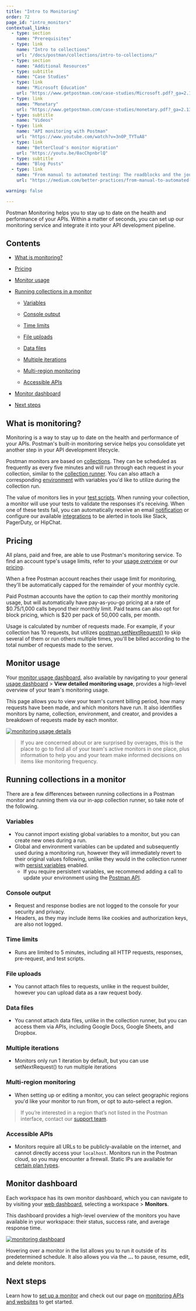 ```yaml
---
title: "Intro to Monitoring"
order: 72
page_id: "intro_monitors"
contextual_links:
  - type: section
    name: "Prerequisites"
  - type: link
    name: "Intro to collections"
    url: "/docs/postman/collections/intro-to-collections/"
  - type: section
    name: "Additional Resources"
  - type: subtitle
    name: "Case Studies"
  - type: link
    name: "Microsoft Education"
    url: "https://www.getpostman.com/case-studies/Microsoft.pdf?_ga=2.133824584.754547870.1571851340-1454169035.1570491567"
  - type: link
    name: "Monetary"
    url: "https://www.getpostman.com/case-studies/monetary.pdf?_ga=2.133824584.754547870.1571851340-1454169035.1570491567"
  - type: subtitle
    name: "Videos"
  - type: link
    name: "API monitoring with Postman"
    url: "https://www.youtube.com/watch?v=3nOP_TYTuA8"
  - type: link
    name: "BetterCloud's monitor migration"
    url: "https://youtu.be/0acChpnbrlQ"
  - type: subtitle
    name: "Blog Posts"
  - type: link
    name: "From manual to automated testing: The roadblocks and the journey"
    url: "https://medium.com/better-practices/from-manual-to-automated-testing-the-roadblocks-and-the-journey-6333dfacc5ae"

warning: false

---
```


Postman Monitoring helps you to stay up to date on the health and performance of your APIs. Within a matter of seconds, you can set up our monitoring service and integrate it into your API development pipeline.

## Contents

* [What is monitoring?](/docs/postman/monitors/intro-monitors/#what-is-monitoring)

* [Pricing](/docs/postman/monitors/intro-monitors/#pricing)

* [Monitor usage](/docs/postman/monitors/intro-monitors/#monitor-usage)

* [Running collections in a monitor](/docs/postman/monitors/intro-monitors/#running-collections-in-a-monitor)

    * [Variables](/docs/postman/monitors/intro-monitors/#variables)

    * [Console output](/docs/postman/monitors/intro-monitors/#console-output)

    * [Time limits](/docs/postman/monitors/intro-monitors/#time-limits)

    * [File uploads](/docs/postman/monitors/intro-monitors/#file-uploads)

    * [Data files](/docs/postman/monitors/intro-monitors/#data-files)

    * [Multiple iterations](/docs/postman/monitors/intro-monitors/#multiple-iterations)

    * [Multi-region monitoring](/docs/postman/monitors/intro-monitors/#multi-region-monitoring)

    * [Accessible APIs](/docs/postman/monitors/intro-monitors/#accessible-apis)

* [Monitor dashboard](/docs/postman/monitors/intro-monitors/#monitor-dashboard)

* [Next steps](/docs/postman/monitors/intro-monitors/#next-steps)

## What is monitoring?

Monitoring is a way to stay up to date on the health and performance of your APIs. Postman's built-in monitoring service helps you consolidate yet another step in your API development lifecycle.

Postman monitors are based on [collections](/docs/postman/collections/intro-to-collections/). They can be scheduled as frequently as every five minutes and will run through each request in your collection, similar to the [collection runner](/docs/postman/collection-runs/intro-to-collection-runs/). You can also attach a corresponding [environment](/docs/postman/variables-and-environments/variables/#environments-in-postman) with variables you'd like to utilize during the collection run.

The value of monitors lies in your [test scripts](/docs/postman/scripts/test-scripts/). When running your collection, a monitor will use your tests to validate the responses it's receiving. When one of these tests fail, you can automatically receive an email [notification](/docs/postman/notifications/#monitor-notifications) or configure our available [integrations](/docs/postman-pro/integrations/intro-integrations/) to be alerted in tools like Slack, PagerDuty, or HipChat.

## Pricing

All plans, paid and free, are able to use Postman's monitoring service. To find an account type's usage limits, refer to your [usage overview](https://go.pstmn.io/postman-account-limits) or our [pricing](https://www.getpostman.com/pricing).

When a free Postman account reaches their usage limit for monitoring, they'll be automatically capped for the remainder of your monthly cycle.

Paid Postman accounts have the option to cap their monthly monitoring usage, but will automatically have pay-as-you-go pricing at a rate of $0.75/1,000 calls beyond their monthly limit. Paid teams can also opt for block pricing, which is $20 per pack of 50,000 calls, per month.

Usage is calculated by number of requests made. For example, if your collection has 10 requests, but utilizes [postman.setNextRequest()](/docs/postman/collection-runs/building-workflows/) to skip several of them or run others multiple times, you'll be billed according to the total number of requests made to the server.

## Monitor usage

Your [monitor usage dashboard](https://go.postman.co/usage/monitors), also available by navigating to your general [usage dashboard](https://go.postman.co/usage) > **View detailed monitoring usage**, provides a high-level overview of your team's monitoring usage.

This page allows you to view your team's current billing period, how many requests have been made, and which monitors have run. It also identifies monitors by name, collection, environment, and creator, and provides a breakdown of requests made by each monitor.

[![monitoring usage details](https://assets.postman.com/postman-docs/monitoring-usage-details.jpg)](https://assets.postman.com/postman-docs/monitoring-usage-details.jpg)

> If you are concerned about or are surprised by overages, this is the place to go to find all of your team's active monitors in one place, plus information to help you and your team make informed decisions on items like monitoring frequency.

## Running collections in a monitor

There are a few differences between running collections in a Postman monitor and running them via our in-app collection runner, so take note of the following.

### Variables

* You cannot import existing global variables to a monitor, but you can create new ones during a run.
* Global and environment variables can be updated and subsequently used during a monitoring run, however they will immediately revert to their original values following, unlike they would in the collection runner with [persist variables](/docs/postman/collection-runs/starting-a-collection-run/#persist-variables) enabled.
    * If you require persistent variables, we recommend adding a call to update your environment using the [Postman API](/docs/postman/postman-api/intro-api/).

### Console output

* Request and response bodies are not logged to the console for your security and privacy.
* Headers, as they may include items like cookies and authorization keys, are also not logged.

### Time limits

* Runs are limited to 5 minutes, including all HTTP requests, responses, pre-request, and test scripts.

### File uploads

* You cannot attach files to requests, unlike in the request builder, however you can upload data as a raw request body.

### Data files

* You cannot attach data files, unlike in the collection runner, but you can access them via APIs, including Google Docs, Google Sheets, and Dropbox.

### Multiple iterations

* Monitors only run 1 iteration by default, but you can use setNextRequest() to run multiple iterations

### Multi-region monitoring

* When setting up or editing a monitor, you can select geographic regions you'd like your monitor to run from, or opt to auto-select a region.

> If you’re interested in a region that’s not listed in the Postman interface, contact our [support team](https://support.getpostman.com/).

### Accessible APIs

* Monitors require all URLs to be publicly-available on the internet, and cannot directly access your `localhost`. Monitors run in the Postman cloud, so you may encounter a firewall. Static IPs are available for [certain plan types](https://www.getpostman.com/pricing).

## Monitor dashboard

Each workspace has its own monitor dashboard, which you can navigate to by visiting your [web dashboard](https://go.postman.co/), selecting a workspace > **Monitors**.

This dashboard provides a high-level overview of the monitors you have available in your workspace: their status, success rate, and average response time.

[![monitoring dashboard](https://assets.postman.com/postman-docs/monitor-dashboard1.jpg)](https://assets.postman.com/postman-docs/monitor-dashboard.jpg)

Hovering over a monitor in the list allows you to run it outside of its predetermined schedule. It also allows you via the **...** to pause, resume, edit, and delete monitors.

## Next steps

Learn how to [set up a monitor](/docs/postman/monitors/setting-up-monitor/) and check out our page on [monitoring APIs and websites](/docs/postman/monitors/monitoring-apis-websites/) to get started.
